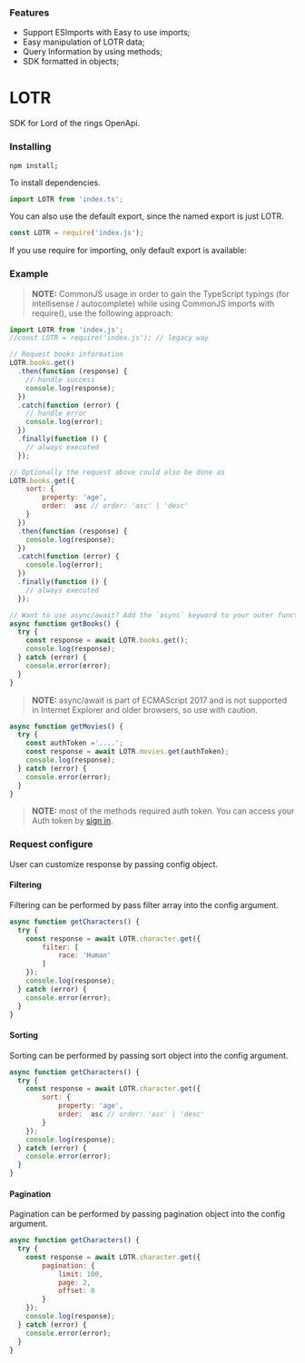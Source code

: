 ### Features

- Support ESImports with Easy to use imports;
- Easy manipulation of LOTR data;
- Query Information by using methods;
- SDK formatted in objects;

# LOTR
SDK for Lord of the rings OpenApi.

### Installing
```CLR
npm install;
```
To install dependencies.
```javascript
import LOTR from 'index.ts';
```
You can also use the default export, since the named export is just LOTR.
```javascript
const LOTR = require('index.js');
```
If you use require for importing, only default export is available:

### Example
> **NOTE:**  CommonJS usage in order to gain the TypeScript typings (for intellisense / autocomplete) while using CommonJS imports with require(), use the following approach:

```javascript
import LOTR from 'index.js';
//const LOTR = require('index.js'); // legacy way

// Request books information
LOTR.books.get()
  .then(function (response) {
    // handle success
    console.log(response);
  })
  .catch(function (error) {
    // handle error
    console.log(error);
  })
  .finally(function () {
    // always executed
  });

// Optionally the request above could also be done as
LOTR.books.get({
    sort: {
		property: 'age',
		order:  asc // order: 'asc' | 'desc'
    }
  })
  .then(function (response) {
    console.log(response);
  })
  .catch(function (error) {
    console.log(error);
  })
  .finally(function () {
    // always executed
  });

// Want to use async/await? Add the `async` keyword to your outer function/method.
async function getBooks() {
  try {
    const response = await LOTR.books.get();
    console.log(response);
  } catch (error) {
    console.error(error);
  }
}
```
>**NOTE:** async/await is part of ECMAScript 2017 and is not supported in Internet Explorer and older browsers, so use with caution.

```javascript
async function getMovies() {
  try {
	const authToken ='....';
    const response = await LOTR.movies.get(authToken);
    console.log(response);
  } catch (error) {
    console.error(error);
  }
}
```
>**NOTE:** most of the methods required auth token. You can access your Auth token by [sign in](https://the-one-api.dev/sign-up "sign in"). 

### Request configure
User can customize response by passing config object.
#### Filtering
Filtering can be performed by pass filter array into the config argument.

```javascript
async function getCharacters() {
  try {
    const response = await LOTR.character.get({
		filter: [
			race: 'Human'
		]
	});
    console.log(response);
  } catch (error) {
    console.error(error);
  }
}
```
#### Sorting
Sorting can be performed by passing sort object into the config argument.

```javascript
async function getCharacters() {
  try {
    const response = await LOTR.character.get({
		sort: {
			property: 'age',
			order:  asc // order: 'asc' | 'desc'
		}
	});
    console.log(response);
  } catch (error) {
    console.error(error);
  }
}
```
#### Pagination
Pagination can be performed by passing pagination object into the config argument.

```javascript
async function getCharacters() {
  try {
    const response = await LOTR.character.get({
		pagination: {
			limit: 100,
			page: 2,
			offset: 0
		}
	});
    console.log(response);
  } catch (error) {
    console.error(error);
  }
}
```
